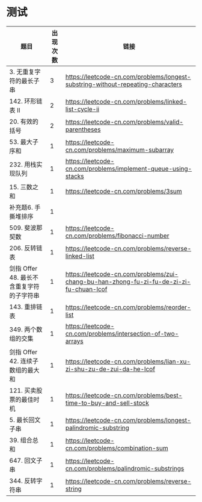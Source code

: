 # 测试

|题目|出现次数|链接|
|-|-|-|
|3. 无重复字符的最长子串|3|https://leetcode-cn.com/problems/longest-substring-without-repeating-characters|
|142. 环形链表 II|2|https://leetcode-cn.com/problems/linked-list-cycle-ii|
|20. 有效的括号|2|https://leetcode-cn.com/problems/valid-parentheses|
|53. 最大子序和|1|https://leetcode-cn.com/problems/maximum-subarray|
|232. 用栈实现队列|1|https://leetcode-cn.com/problems/implement-queue-using-stacks|
|15. 三数之和|1|https://leetcode-cn.com/problems/3sum|
|补充题6. 手撕堆排序|1||
|509. 斐波那契数|1|https://leetcode-cn.com/problems/fibonacci-number|
|206. 反转链表|1|https://leetcode-cn.com/problems/reverse-linked-list|
|剑指 Offer 48. 最长不含重复字符的子字符串|1|https://leetcode-cn.com/problems/zui-chang-bu-han-zhong-fu-zi-fu-de-zi-zi-fu-chuan-lcof|
|143. 重排链表|1|https://leetcode-cn.com/problems/reorder-list|
|349. 两个数组的交集|1|https://leetcode-cn.com/problems/intersection-of-two-arrays|
|剑指 Offer 42. 连续子数组的最大和|1|https://leetcode-cn.com/problems/lian-xu-zi-shu-zu-de-zui-da-he-lcof|
|121. 买卖股票的最佳时机|1|https://leetcode-cn.com/problems/best-time-to-buy-and-sell-stock|
|5. 最长回文子串|1|https://leetcode-cn.com/problems/longest-palindromic-substring|
|39. 组合总和|1|https://leetcode-cn.com/problems/combination-sum|
|647. 回文子串|1|https://leetcode-cn.com/problems/palindromic-substrings|
|344. 反转字符串|1|https://leetcode-cn.com/problems/reverse-string|